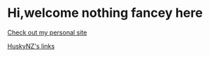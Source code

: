# Hi,welcome nothing fancey here

[Check out my personal site](https://peter.husky.nz)

[HuskyNZ's links](https://landing.husky.nz)
